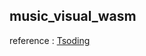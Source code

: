 ## music_visual_wasm

reference : [Tsoding](https://youtube.com/playlist?list=PLpM-Dvs8t0Vak1rrE2NJn8XYEJ5M7-BqT&si=MXA-Z-ewLH4p3xdj)
